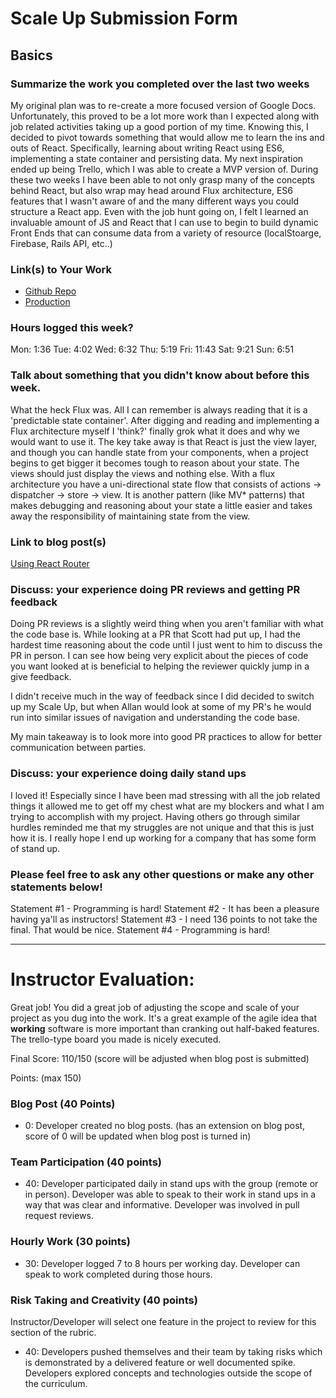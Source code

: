 # Scale Up Submission Form

## Basics

### Summarize the work you completed over the last two weeks

My original plan was to re-create a more focused version of Google Docs. Unfortunately,
this proved to be a lot more work than I expected along with job related activities taking
up a good portion of my time. Knowing this, I decided to pivot towards something that
would allow me to learn the ins and outs of React. Specifically, learning about
writing React using ES6, implementing a state container and persisting data. My next
inspiration ended up being Trello, which I was able to create a MVP version of. During
these two weeks I have been able to not only grasp many of the concepts behind React,
but also wrap may head around Flux architecture, ES6 features that I wasn't aware
of and the many different ways you could structure a React app. Even with the
job hunt going on, I felt I learned an invaluable amount of JS and React that I
can use to begin to build dynamic Front Ends that can consume data from a variety
of resource (localStoarge, Firebase, Rails API, etc..)

### Link(s) to Your Work

 - [Github Repo](https://github.com/julsfelic/kanban-app)
 - [Production](http://julsfelic.github.io/kanban-app/)

### Hours logged this week?

Mon: 1:36
Tue: 4:02
Wed: 6:32
Thu: 5:19
Fri: 11:43
Sat: 9:21
Sun: 6:51

### Talk about something that you didn't know about before this week.

What the heck Flux was. All I can remember is always reading that it is a
'predictable state container'. After digging and reading and implementing a
Flux architecture myself I 'think?' finally grok what it does and why we would
want to use it. The key take away is that React is just the view layer, and though
you can handle state from your components, when a project begins to get bigger
it becomes tough to reason about your state. The views should just display the
views and nothing else. With a flux architecture you have a uni-directional
state flow that consists of actions -> dispatcher -> store -> view. It is another
pattern (like MV* patterns) that makes debugging and reasoning about your state
a little easier and takes away the responsibility of maintaining state from the
view.

### Link to blog post(s)

[Using React Router](http://julsfelic.github.io//2016/06/13/using-react-router.html)

### Discuss: your experience doing PR reviews and getting PR feedback

Doing PR reviews is a slightly weird thing when you aren't familiar with what
the code base is. While looking at a PR that Scott had put up, I had the hardest
time reasoning about the code until I just went to him to discuss the PR in person.
I can see how being very explicit about the pieces of code you want looked at is
beneficial to helping the reviewer quickly jump in a give feedback.

I didn't receive much in the way of feedback since I did decided to switch up
my Scale Up, but when Allan would look at some of my PR's he would run into similar
issues of navigation and understanding the code base.

My main takeaway is to look more into good PR practices to allow for better
communication between parties.

### Discuss: your experience doing daily stand ups

I loved it! Especially since I have been mad stressing with all the job related
things it allowed me to get off my chest what are my blockers and what I am trying
to accomplish with my project. Having others go through similar hurdles reminded
me that my struggles are not unique and that this is just how it is. I really hope
I end up working for a company that has some form of stand up.

### Please feel free to ask any other questions or make any other statements below!

Statement #1 - Programming is hard!
Statement #2 - It has been a pleasure having ya'll as instructors!
Statement #3 - I need 136 points to not take the final. That would be nice.
Statement #4 - Programming is hard!

-----

# Instructor Evaluation:

Great job! You did a great job of adjusting the scope and scale of your project as you dug into the work. It's a great example of the agile idea that **working** software is more important than cranking out half-baked features. The trello-type board you made is nicely executed.

Final Score: 110/150 (score will be adjusted when blog post is submitted)

Points: (max 150)

### Blog Post (40 Points)

  <!--* 40: Developer has >= 2 blog posts documenting something they have worked on for their independent study or has one in depth blog post.-->
  <!--* 25: Developer has one blog post less than 500 words long.-->
  * 0: Developer created no blog posts. (has an extension on blog post, score of 0 will be updated when blog post is turned in)

### Team Participation (40 points)

  * 40: Developer participated daily in stand ups with the group (remote or in person). Developer was able to speak to their work in stand ups in a way that was clear and informative. Developer was involved in pull request reviews.

### Hourly Work (30 points)

  * 30: Developer logged 7 to 8 hours per working day. Developer can speak to work completed during those hours.

### Risk Taking and Creativity (40 points)

  Instructor/Developer will select one feature in the project to review for this section of the rubric.

  * 40: Developers pushed themselves and their team by taking risks which is demonstrated by a delivered feature or well documented spike. Developers explored concepts and technologies outside the scope of the curriculum.
